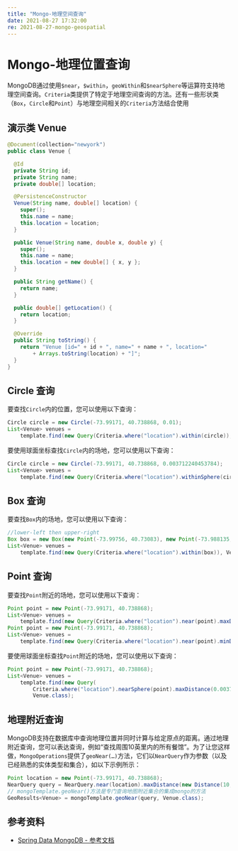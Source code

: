 ```yaml
---
title: "Mongo-地理空间查询"
date: 2021-08-27 17:32:00
re: 2021-08-27-mongo-geospatial
---
```


# Mongo-地理位置查询

MongoDB通过使用`$near`，`$within`，`geoWithin`和`$nearSphere`等运算符支持地理空间查询。`Criteria`类提供了特定于地理空间查询的方法。还有一些形状类（`Box`，`Circle`和`Point`）与地理空间相关的`Criteria`方法结合使用

## 演示类 Venue

```java
@Document(collection="newyork")
public class Venue {

  @Id
  private String id;
  private String name;
  private double[] location;

  @PersistenceConstructor
  Venue(String name, double[] location) {
    super();
    this.name = name;
    this.location = location;
  }

  public Venue(String name, double x, double y) {
    super();
    this.name = name;
    this.location = new double[] { x, y };
  }

  public String getName() {
    return name;
  }

  public double[] getLocation() {
    return location;
  }

  @Override
  public String toString() {
    return "Venue [id=" + id + ", name=" + name + ", location="
        + Arrays.toString(location) + "]";
  }
}
```

## Circle 查询

要查找`Circle`内的位置，您可以使用以下查询：

```java
Circle circle = new Circle(-73.99171, 40.738868, 0.01);
List<Venue> venues =
    template.find(new Query(Criteria.where("location").within(circle)), Venue.class);
```

要使用球面坐标查找`Circle`内的场地，您可以使用以下查询：

```java
Circle circle = new Circle(-73.99171, 40.738868, 0.003712240453784);
List<Venue> venues =
    template.find(new Query(Criteria.where("location").withinSphere(circle)), Venue.class);
```

## Box 查询

要查找`Box`内的场地，您可以使用以下查询：

```java
//lower-left then upper-right
Box box = new Box(new Point(-73.99756, 40.73083), new Point(-73.988135, 40.741404));
List<Venue> venues =
    template.find(new Query(Criteria.where("location").within(box)), Venue.class);
```

## Point 查询

要查找`Point`附近的场地，您可以使用以下查询：

```java
Point point = new Point(-73.99171, 40.738868);
List<Venue> venues =
    template.find(new Query(Criteria.where("location").near(point).maxDistance(0.01)), Venue.class);
Point point = new Point(-73.99171, 40.738868);
List<Venue> venues =
    template.find(new Query(Criteria.where("location").near(point).minDistance(0.01).maxDistance(100)), Venue.class);
```

要使用球面坐标查找`Point`附近的场地，您可以使用以下查询：

```java
Point point = new Point(-73.99171, 40.738868);
List<Venue> venues =
    template.find(new Query(
        Criteria.where("location").nearSphere(point).maxDistance(0.003712240453784)),
        Venue.class);
```

## 地理附近查询

MongoDB支持在数据库中查询地理位置并同时计算与给定原点的距离。通过地理附近查询，您可以表达查询，例如“查找周围10英里内的所有餐馆”。为了让您这样做，`MongoOperations`提供了`geoNear(…)`方法，它们以`NearQuery`作为参数（以及已经熟悉的实体类型和集合），如以下示例所示：

```java
Point location = new Point(-73.99171, 40.738868);
NearQuery query = NearQuery.near(location).maxDistance(new Distance(10, Metrics.MILES));
// mongoTemplate.geoNear()方法是专门查询地图附近集合的集成mongo的方法
GeoResults<Venue> = mongoTemplate.geoNear(query, Venue.class);
```

## 参考资料

- [Spring Data MongoDB - 参考文档](https://www.springcloud.cc/spring-data-mongodb.html#mongo.geospatial)

